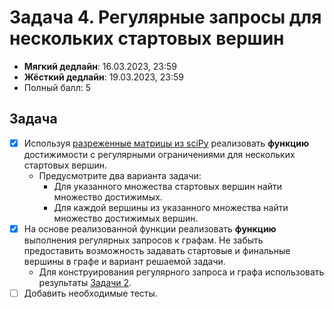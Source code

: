 # Задача 4. Регулярные запросы для нескольких стартовых вершин

* **Мягкий дедлайн**: 16.03.2023, 23:59
* **Жёсткий дедлайн**: 19.03.2023, 23:59
* Полный балл: 5

## Задача

- [X] Используя [разреженные матрицы из sciPy](https://docs.scipy.org/doc/scipy/reference/sparse.html) реализовать **функцию** достижимости с регулярными ограничениями для нескольких стартовых вершин.
  - Предусмотрите два варианта задачи:
    - Для указанного множества стартовых вершин найти множество достижимых.
    - Для каждой вершины из указанного множества найти множество достижимых вершин.
- [X] На основе реализованной функции реализовать **функцию** выполнения регулярных запросов к графам. Не забыть предоставить возможность задавать стартовые и финальные вершины в графе и вариант решаемой задачи.
  - Для конструирования регулярного запроса и графа использовать результаты [Задачи 2](https://github.com/FormalLanguageConstrainedPathQuerying/formal-lang-course/blob/main/tasks/task2.md).
- [ ] Добавить необходимые тесты.

